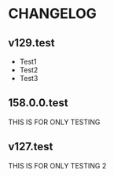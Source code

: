 # CHANGELOG

## v129.test
- Test1
- Test2
- Test3

## 158.0.0.test
THIS IS FOR ONLY TESTING

## v127.test
THIS IS FOR ONLY TESTING 2
